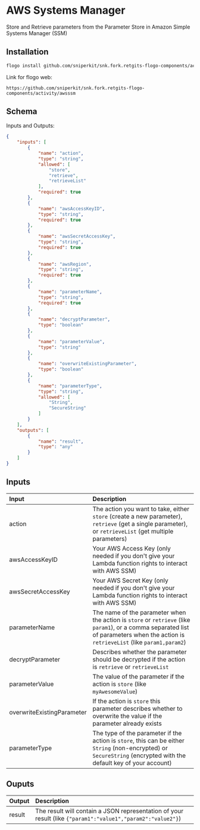 # AWS Systems Manager

Store and Retrieve parameters from the Parameter Store in Amazon Simple Systems Manager (SSM)


## Installation

```bash
flogo install github.com/sniperkit/snk.fork.retgits-flogo-components/activity/awsssm
```
Link for flogo web:
```
https://github.com/sniperkit/snk.fork.retgits-flogo-components/activity/awsssm
```

## Schema
Inputs and Outputs:

```json
{
    "inputs": [
        {
            "name": "action",
            "type": "string",
            "allowed": [
                "store",
                "retrieve",
                "retrieveList"
            ],
            "required": true
        },
        {
            "name": "awsAccessKeyID",
            "type": "string",
            "required": true
        },
        {
            "name": "awsSecretAccessKey",
            "type": "string",
            "required": true
        },
        {
            "name": "awsRegion",
            "type": "string",
            "required": true
        },
        {
            "name": "parameterName",
            "type": "string",
            "required": true
        },
        {
            "name": "decryptParameter",
            "type": "boolean"
        },
        {
            "name": "parameterValue",
            "type": "string"
        },
        {
            "name": "overwriteExistingParameter",
            "type": "boolean"
        },
        {
            "name": "parameterType",
            "type": "string",
            "allowed": [
                "String",
                "SecureString"
            ]
        }
    ],
    "outputs": [
        {
            "name": "result",
            "type": "any"
        }
    ]
}
```
## Inputs
| Input                      | Description    |
|:---------------------------|:---------------|
| action                     | The action you want to take, either `store` (create a new parameter), `retrieve` (get a single parameter), or `retrieveList` (get multiple parameters) |
| awsAccessKeyID             | Your AWS Access Key (only needed if you don't give your Lambda function rights to interact with AWS SSM) |
| awsSecretAccessKey         | Your AWS Secret Key (only needed if you don't give your Lambda function rights to interact with AWS SSM) |
| parameterName              | The name of the parameter when the action is `store` or `retrieve` (like `param1`), or a comma separated list of parameters when the action is `retrieveList` (like `param1,param2`) |
| decryptParameter           | Describes whether the parameter should be decrypted if the action is `retrieve` or `retrieveList` |
| parameterValue             | The value of the parameter if the action is `store` (like `myAwesomeValue`) |
| overwriteExistingParameter | If the action is `store` this parameter describes whether to overwrite the value if the parameter already exists |
| parameterType              | The type of the parameter if the action is `store`, this can be either `String` (non-encrypted) or `SecureString` (encrypted with the default key of your account)

## Ouputs
| Output    | Description    |
|:----------|:---------------|
| result    | The result will contain a JSON representation of your result (like `{"param1":"value1","param2":"value2"}`) |
